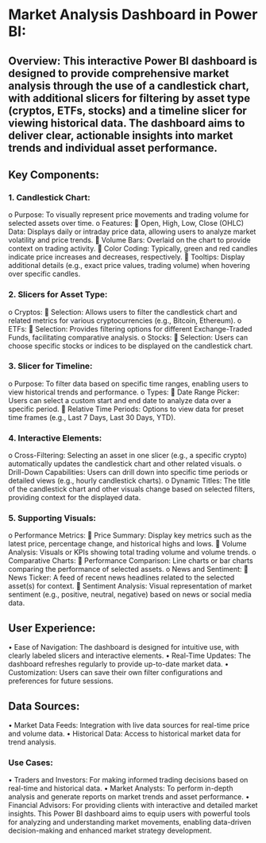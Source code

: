 # Market Analysis Dashboard in Power BI:
## Overview: This interactive Power BI dashboard is designed to provide comprehensive market analysis through the use of a candlestick chart, with additional slicers for filtering by asset type (cryptos, ETFs, stocks) and a timeline slicer for viewing historical data. The dashboard aims to deliver clear, actionable insights into market trends and individual asset performance.
## Key Components:
### 1.	Candlestick Chart:
o	Purpose: To visually represent price movements and trading volume for selected assets over time.
o	Features:
	Open, High, Low, Close (OHLC) Data: Displays daily or intraday price data, allowing users to analyze market volatility and price trends.
	Volume Bars: Overlaid on the chart to provide context on trading activity.
	Color Coding: Typically, green and red candles indicate price increases and decreases, respectively.
	Tooltips: Display additional details (e.g., exact price values, trading volume) when hovering over specific candles.
### 2.	Slicers for Asset Type:
o	Cryptos:
	Selection: Allows users to filter the candlestick chart and related metrics for various cryptocurrencies (e.g., Bitcoin, Ethereum).
o	ETFs:
	Selection: Provides filtering options for different Exchange-Traded Funds, facilitating comparative analysis.
o	Stocks:
	Selection: Users can choose specific stocks or indices to be displayed on the candlestick chart.
### 3.	Slicer for Timeline:
o	Purpose: To filter data based on specific time ranges, enabling users to view historical trends and performance.
o	Types:
	Date Range Picker: Users can select a custom start and end date to analyze data over a specific period.
	Relative Time Periods: Options to view data for preset time frames (e.g., Last 7 Days, Last 30 Days, YTD).
### 4.	Interactive Elements:
o	Cross-Filtering: Selecting an asset in one slicer (e.g., a specific crypto) automatically updates the candlestick chart and other related visuals.
o	Drill-Down Capabilities: Users can drill down into specific time periods or detailed views (e.g., hourly candlestick charts).
o	Dynamic Titles: The title of the candlestick chart and other visuals change based on selected filters, providing context for the displayed data.
### 5.	Supporting Visuals:
o	Performance Metrics:
	Price Summary: Display key metrics such as the latest price, percentage change, and historical highs and lows.
	Volume Analysis: Visuals or KPIs showing total trading volume and volume trends.
o	Comparative Charts:
	Performance Comparison: Line charts or bar charts comparing the performance of selected assets.
o	News and Sentiment:
	News Ticker: A feed of recent news headlines related to the selected asset(s) for context.
	Sentiment Analysis: Visual representation of market sentiment (e.g., positive, neutral, negative) based on news or social media data.
## User Experience:
•	Ease of Navigation: The dashboard is designed for intuitive use, with clearly labeled slicers and interactive elements.
•	Real-Time Updates: The dashboard refreshes regularly to provide up-to-date market data.
•	Customization: Users can save their own filter configurations and preferences for future sessions.
## Data Sources:
•	Market Data Feeds: Integration with live data sources for real-time price and volume data.
•	Historical Data: Access to historical market data for trend analysis.
### Use Cases:
•	Traders and Investors: For making informed trading decisions based on real-time and historical data.
•	Market Analysts: To perform in-depth analysis and generate reports on market trends and asset performance.
•	Financial Advisors: For providing clients with interactive and detailed market insights.
This Power BI dashboard aims to equip users with powerful tools for analyzing and understanding market movements, enabling data-driven decision-making and enhanced market strategy development.
